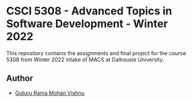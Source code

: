 # CSCI 5308 - Advanced Topics in Software Development - Winter 2022
This repository contains the assignments and final project for the course 5308 from Winter 2022 intake of MACS at Dalhousie University.

## Author
- [Guturu Rama Mohan Vishnu](https://github.com/grmvishnu)
